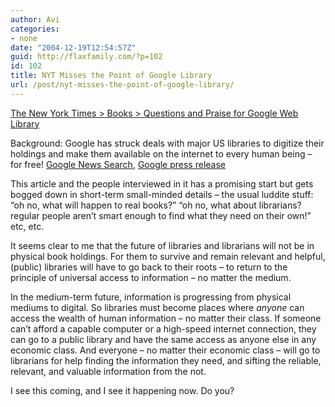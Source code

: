 ```yaml
---
author: Avi
categories:
- none
date: "2004-12-19T12:54:57Z"
guid: http://flaxfamily.com/?p=102
id: 102
title: NYT Misses the Point of Google Library
url: /post/nyt-misses-the-point-of-google-library/
---
```

[The New York Times > Books > Questions and Praise for Google Web Library](http://www.nytimes.com/2004/12/18/books/18libr.html?oref=login&pagewanted=print&position=)

Background: Google has struck deals with major US libraries to digitize their holdings and make them available on the internet to every human being &#8211; for free! [Google News Search](http://news.google.com/news?q=google%20library&num=50&hl=en&lr=&safe=off&sa=N&tab=wn), [Google press release](http://news.google.com/press/pressrel/print_library.html)

This article and the people interviewed in it has a promising start but gets bogged down in short-term small-minded details &#8211; the usual luddite stuff: &#8220;oh no, what will happen to real books?&#8221; &#8220;oh no, what about librarians? regular people aren&#8217;t smart enough to find what they need on their own!&#8221; etc, etc.

It seems clear to me that the future of libraries and librarians will not be in physical book holdings. For them to survive and remain relevant and helpful, (public) libraries will have to go back to their roots &#8211; to return to the principle of universal access to information &#8211; no matter the medium.

In the medium-term future, information is progressing from physical mediums to digital. So libraries must become places where _anyone_ can access the wealth of human information &#8211; no matter their class. If someone can&#8217;t afford a capable computer or a high-speed internet connection, they can go to a public library and have the same access as anyone else in any economic class. And everyone &#8211; no matter their economic class &#8211; will go to librarians for help finding the information they need, and sifting the reliable, relevant, and valuable information from the not.

I see this coming, and I see it happening now. Do you?
